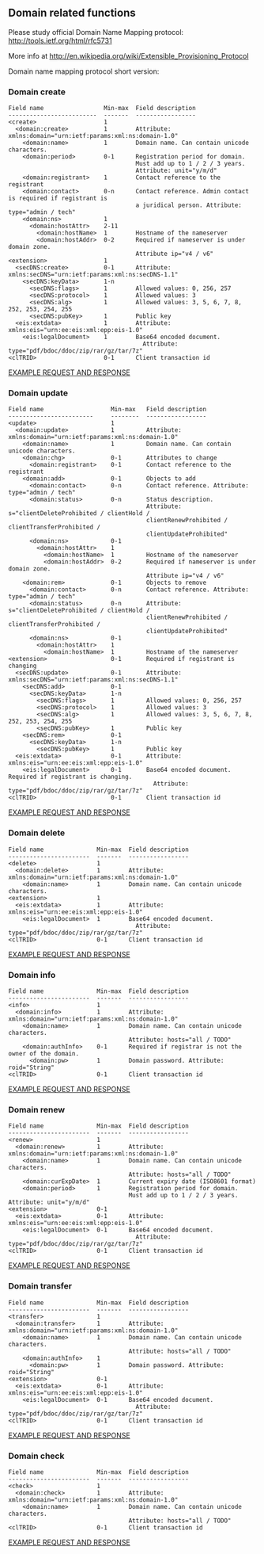 ## Domain related functions

Please study official Domain Name Mapping protocol:
http://tools.ietf.org/html/rfc5731

More info at http://en.wikipedia.org/wiki/Extensible_Provisioning_Protocol

Domain name mapping protocol short version:


### Domain create

    Field name                 Min-max  Field description
    -------------------------  -------  -----------------
    <create>                   1       
      <domain:create>          1        Attribute: xmlns:domain="urn:ietf:params:xml:ns:domain-1.0"
        <domain:name>          1        Domain name. Can contain unicode characters.
        <domain:period>        0-1      Registration period for domain. 
                                        Must add up to 1 / 2 / 3 years.
                                        Attribute: unit="y/m/d"
        <domain:registrant>    1        Contact reference to the registrant
        <domain:contact>       0-n      Contact reference. Admin contact is required if registrant is
                                        a juridical person. Attribute: type="admin / tech"
        <domain:ns>            1       
          <domain:hostAttr>    2-11    
            <domain:hostName>  1        Hostname of the nameserver
            <domain:hostAddr>  0-2      Required if nameserver is under domain zone. 
                                        Attribute ip="v4 / v6"
    <extension>                1       
      <secDNS:create>          0-1      Attribute: xmlns:secDNS="urn:ietf:params:xml:ns:secDNS-1.1"
        <secDNS:keyData>       1-n     
          <secDNS:flags>       1        Allowed values: 0, 256, 257
          <secDNS:protocol>    1        Allowed values: 3
          <secDNS:alg>         1        Allowed values: 3, 5, 6, 7, 8, 252, 253, 254, 255
          <secDNS:pubKey>      1        Public key
      <eis:extdata>            1        Attribute: xmlns:eis="urn:ee:eis:xml:epp:eis-1.0"
        <eis:legalDocument>    1        Base64 encoded document. 
                                          Attribute: type="pdf/bdoc/ddoc/zip/rar/gz/tar/7z"
    <clTRID>                   0-1      Client transaction id

[EXAMPLE REQUEST AND RESPONSE](/doc/epp-examples.md#epp-domain-with-valid-user-with-citizen-as-an-owner-creates-a-domain)

### Domain update

    Field name                   Min-max   Field description
    ------------------------     --------  -----------------
    <update>                     1        
      <domain:update>            1         Attribute: xmlns:domain="urn:ietf:params:xml:ns:domain-1.0"
        <domain:name>            1         Domain name. Can contain unicode characters.
        <domain:chg>             0-1       Attributes to change
          <domain:registrant>    0-1       Contact reference to the registrant
        <domain:add>             0-1       Objects to add
          <domain:contact>       0-n       Contact reference. Attribute: type="admin / tech"
          <domain:status>        0-n       Status description. 
                                           Attribute: s="clientDeleteProhibited / clientHold / 
                                           clientRenewProhibited / clientTransferProhibited / 
                                           clientUpdateProhibited"
          <domain:ns>            0-1      
            <domain:hostAttr>    1        
              <domain:hostName>  1         Hostname of the nameserver
              <domain:hostAddr>  0-2       Required if nameserver is under domain zone. 
                                           Attribute ip="v4 / v6"
        <domain:rem>             0-1       Objects to remove
          <domain:contact>       0-n       Contact reference. Attribute: type="admin / tech"
          <domain:status>        0-n       Attribute: s="clientDeleteProhibited / clientHold / 
                                           clientRenewProhibited / clientTransferProhibited / 
                                           clientUpdateProhibited"
          <domain:ns>            0-1      
            <domain:hostAttr>    1        
              <domain:hostName>  1         Hostname of the nameserver
    <extension>                  0-1       Required if registrant is changing
      <secDNS:update>            0-1       Attribute: xmlns:secDNS="urn:ietf:params:xml:ns:secDNS-1.1"
        <secDNS:add>             0-1      
          <secDNS:keyData>       1-n      
            <secDNS:flags>       1         Allowed values: 0, 256, 257
            <secDNS:protocol>    1         Allowed values: 3
            <secDNS:alg>         1         Allowed values: 3, 5, 6, 7, 8, 252, 253, 254, 255
            <secDNS:pubKey>      1         Public key
        <secDNS:rem>             0-1      
          <secDNS:keyData>       1-n      
            <secDNS:pubKey>      1         Public key
      <eis:extdata>              0-1       Attribute: xmlns:eis="urn:ee:eis:xml:epp:eis-1.0"
        <eis:legalDocument>      0-1       Base64 encoded document. Required if registrant is changing. 
                                             Attribute: type="pdf/bdoc/ddoc/zip/rar/gz/tar/7z"
    <clTRID>                     0-1       Client transaction id

[EXAMPLE REQUEST AND RESPONSE](/doc/epp-examples.md#epp-domain-with-valid-user-with-valid-domain-updates-domain-and-adds-objects)

### Domain delete

    Field name               Min-max  Field description
    -----------------------  -------  -----------------
    <delete>                 1       
      <domain:delete>        1        Attribute: xmlns:domain="urn:ietf:params:xml:ns:domain-1.0"
        <domain:name>        1        Domain name. Can contain unicode characters.
    <extension>              1       
      <eis:extdata>          1        Attribute: xmlns:eis="urn:ee:eis:xml:epp:eis-1.0"
        <eis:legalDocument>  1        Base64 encoded document. 
                                        Attribute: type="pdf/bdoc/ddoc/zip/rar/gz/tar/7z"
    <clTRID>                 0-1      Client transaction id

[EXAMPLE REQUEST AND RESPONSE](/doc/epp-examples.md#epp-domain-with-valid-user-with-valid-domain-deletes-domain)

### Domain info

    Field name               Min-max  Field description
    -----------------------  -------  -----------------
    <info>                   1       
      <domain:info>          1        Attribute: xmlns:domain="urn:ietf:params:xml:ns:domain-1.0"
        <domain:name>        1        Domain name. Can contain unicode characters. 
                                      Attribute: hosts="all / TODO"
        <domain:authInfo>    0-1      Required if registrar is not the owner of the domain.
          <domain:pw>        1        Domain password. Attribute: roid="String"
    <clTRID>                 0-1      Client transaction id

[EXAMPLE REQUEST AND RESPONSE](/doc/epp-examples.md#epp-domain-with-valid-user-with-valid-domain-returns-domain-info)

### Domain renew

    Field name               Min-max  Field description
    -----------------------  -------  -----------------
    <renew>                  1       
      <domain:renew>         1        Attribute: xmlns:domain="urn:ietf:params:xml:ns:domain-1.0"
        <domain:name>        1        Domain name. Can contain unicode characters. 
                                      Attribute: hosts="all / TODO"
        <domain:curExpDate>  1        Current expiry date (ISO8601 format)
        <domain:period>      1        Registration period for domain. 
                                      Must add up to 1 / 2 / 3 years. Attribute: unit="y/m/d"
    <extension>              0-1     
      <eis:extdata>          0-1      Attribute: xmlns:eis="urn:ee:eis:xml:epp:eis-1.0"
        <eis:legalDocument>  0-1      Base64 encoded document. 
                                        Attribute: type="pdf/bdoc/ddoc/zip/rar/gz/tar/7z"
    <clTRID>                 0-1      Client transaction id

[EXAMPLE REQUEST AND RESPONSE](/doc/epp-examples.md#epp-domain-with-valid-user-with-valid-domain-renews-a-domain)

### Domain transfer

    Field name               Min-max  Field description
    -----------------------  -------  -----------------
    <transfer>               1       
      <domain:transfer>      1        Attribute: xmlns:domain="urn:ietf:params:xml:ns:domain-1.0"
        <domain:name>        1        Domain name. Can contain unicode characters. 
                                      Attribute: hosts="all / TODO"
        <domain:authInfo>    1       
          <domain:pw>        1        Domain password. Attribute: roid="String"
    <extension>              0-1     
      <eis:extdata>          0-1      Attribute: xmlns:eis="urn:ee:eis:xml:epp:eis-1.0"
        <eis:legalDocument>  0-1      Base64 encoded document.  
                                        Attribute: type="pdf/bdoc/ddoc/zip/rar/gz/tar/7z"
    <clTRID>                 0-1      Client transaction id

[EXAMPLE REQUEST AND RESPONSE](/doc/epp-examples.md#epp-domain-with-valid-user-with-valid-domain-transfers-a-domain)

### Domain check

    Field name               Min-max  Field description
    -----------------------  -------  -----------------
    <check>                  1       
      <domain:check>         1        Attribute: xmlns:domain="urn:ietf:params:xml:ns:domain-1.0"
        <domain:name>        1        Domain name. Can contain unicode characters. 
                                      Attribute: hosts="all / TODO"
    <clTRID>                 0-1      Client transaction id

[EXAMPLE REQUEST AND RESPONSE](/doc/epp-examples.md#epp-domain-with-valid-user-checks-a-domain)
